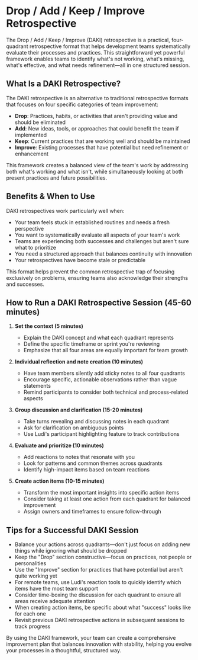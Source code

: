 # Drop / Add / Keep / Improve Retrospective

The Drop / Add / Keep / Improve (DAKI) retrospective is a practical, four-quadrant retrospective format that helps development teams systematically evaluate their processes and practices. This straightforward yet powerful framework enables teams to identify what's not working, what's missing, what's effective, and what needs refinement—all in one structured session.

## What Is a DAKI Retrospective?

The DAKI retrospective is an alternative to traditional retrospective formats that focuses on four specific categories of team improvement:

- **Drop**: Practices, habits, or activities that aren't providing value and should be eliminated
- **Add**: New ideas, tools, or approaches that could benefit the team if implemented
- **Keep**: Current practices that are working well and should be maintained
- **Improve**: Existing processes that have potential but need refinement or enhancement

This framework creates a balanced view of the team's work by addressing both what's working and what isn't, while simultaneously looking at both present practices and future possibilities.

## Benefits & When to Use

DAKI retrospectives work particularly well when:

- Your team feels stuck in established routines and needs a fresh perspective
- You want to systematically evaluate all aspects of your team's work
- Teams are experiencing both successes and challenges but aren't sure what to prioritize
- You need a structured approach that balances continuity with innovation
- Your retrospectives have become stale or predictable

This format helps prevent the common retrospective trap of focusing exclusively on problems, ensuring teams also acknowledge their strengths and successes.

## How to Run a DAKI Retrospective Session (45-60 minutes)

1. **Set the context (5 minutes)**

   - Explain the DAKI concept and what each quadrant represents
   - Define the specific timeframe or sprint you're reviewing
   - Emphasize that all four areas are equally important for team growth

2. **Individual reflection and note creation (10 minutes)**

   - Have team members silently add sticky notes to all four quadrants
   - Encourage specific, actionable observations rather than vague statements
   - Remind participants to consider both technical and process-related aspects

3. **Group discussion and clarification (15-20 minutes)**

   - Take turns revealing and discussing notes in each quadrant
   - Ask for clarification on ambiguous points
   - Use Ludi's participant highlighting feature to track contributions

4. **Evaluate and prioritize (10 minutes)**

   - Add reactions to notes that resonate with you
   - Look for patterns and common themes across quadrants
   - Identify high-impact items based on team reactions

5. **Create action items (10-15 minutes)**
   - Transform the most important insights into specific action items
   - Consider taking at least one action from each quadrant for balanced improvement
   - Assign owners and timeframes to ensure follow-through

## Tips for a Successful DAKI Session

- Balance your actions across quadrants—don't just focus on adding new things while ignoring what should be dropped
- Keep the "Drop" section constructive—focus on practices, not people or personalities
- Use the "Improve" section for practices that have potential but aren't quite working yet
- For remote teams, use Ludi's reaction tools to quickly identify which items have the most team support
- Consider time-boxing the discussion for each quadrant to ensure all areas receive adequate attention
- When creating action items, be specific about what "success" looks like for each one
- Revisit previous DAKI retrospective actions in subsequent sessions to track progress

By using the DAKI framework, your team can create a comprehensive improvement plan that balances innovation with stability, helping you evolve your processes in a thoughtful, structured way.
